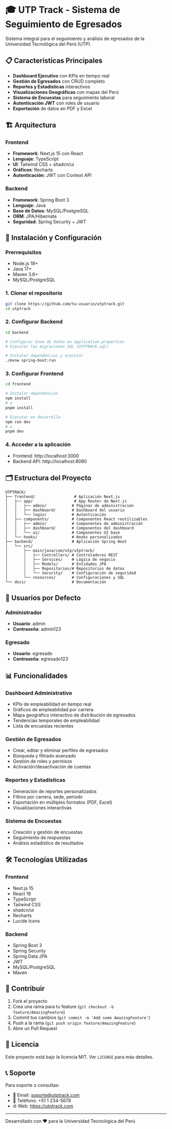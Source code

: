 # 🎓 UTP Track - Sistema de Seguimiento de Egresados

Sistema integral para el seguimiento y análisis de egresados de la Universidad Tecnológica del Perú (UTP).

## 📋 Características Principales

- **Dashboard Ejecutivo** con KPIs en tiempo real
- **Gestión de Egresados** con CRUD completo
- **Reportes y Estadísticas** interactivos
- **Visualizaciones Geográficas** con mapas del Perú
- **Sistema de Encuestas** para seguimiento laboral
- **Autenticación JWT** con roles de usuario
- **Exportación** de datos en PDF y Excel

## 🏗️ Arquitectura

### Frontend
- **Framework**: Next.js 15 con React
- **Lenguaje**: TypeScript
- **UI**: Tailwind CSS + shadcn/ui
- **Gráficos**: Recharts
- **Autenticación**: JWT con Context API

### Backend
- **Framework**: Spring Boot 3
- **Lenguaje**: Java
- **Base de Datos**: MySQL/PostgreSQL
- **ORM**: JPA/Hibernate
- **Seguridad**: Spring Security + JWT

## 🚀 Instalación y Configuración

### Prerrequisitos
- Node.js 18+ 
- Java 17+
- Maven 3.6+
- MySQL/PostgreSQL

### 1. Clonar el repositorio
```bash
git clone https://github.com/tu-usuario/utptrack.git
cd utptrack
```

### 2. Configurar Backend
```bash
cd backend

# Configurar base de datos en application.properties
# Ejecutar las migraciones SQL (UTPTRACK.sql)

# Instalar dependencias y ejecutar
./mvnw spring-boot:run
```

### 3. Configurar Frontend
```bash
cd frontend

# Instalar dependencias
npm install
# o
pnpm install

# Ejecutar en desarrollo
npm run dev
# o 
pnpm dev
```

### 4. Acceder a la aplicación
- Frontend: http://localhost:3000
- Backend API: http://localhost:8080

## 🗂️ Estructura del Proyecto

```
UTPTRACK/
├── frontend/                 # Aplicación Next.js
│   ├── app/                  # App Router de Next.js
│   │   ├── admin/           # Páginas de administración
│   │   ├── dashboard/       # Dashboard del usuario
│   │   └── login/           # Autenticación
│   ├── components/          # Componentes React reutilizables
│   │   ├── admin/           # Componentes de administración
│   │   ├── dashboard/       # Componentes del dashboard
│   │   └── ui/              # Componentes UI base
│   └── hooks/               # Hooks personalizados
├── backend/                 # Aplicación Spring Boot
│   └── src/
│       ├── main/java/com/utp/utptrack/
│       │   ├── Controllers/ # Controladores REST
│       │   ├── Services/    # Lógica de negocio
│       │   ├── Models/      # Entidades JPA
│       │   ├── Repositories/# Repositorios de datos
│       │   └── Security/    # Configuración de seguridad
│       └── resources/       # Configuraciones y SQL
└── docs/                    # Documentación
```

## 🔐 Usuarios por Defecto

### Administrador
- **Usuario**: admin
- **Contraseña**: admin123

### Egresado
- **Usuario**: egresado
- **Contraseña**: egresado123

## 📊 Funcionalidades

### Dashboard Administrativo
- KPIs de empleabilidad en tiempo real
- Gráficos de empleabilidad por carrera
- Mapa geográfico interactivo de distribución de egresados
- Tendencias temporales de empleabilidad
- Lista de encuestas recientes

### Gestión de Egresados
- Crear, editar y eliminar perfiles de egresados
- Búsqueda y filtrado avanzado
- Gestión de roles y permisos
- Activación/desactivación de cuentas

### Reportes y Estadísticas
- Generación de reportes personalizados
- Filtros por carrera, sede, período
- Exportación en múltiples formatos (PDF, Excel)
- Visualizaciones interactivas

### Sistema de Encuestas
- Creación y gestión de encuestas
- Seguimiento de respuestas
- Análisis estadístico de resultados

## 🛠️ Tecnologías Utilizadas

### Frontend
- Next.js 15
- React 18
- TypeScript
- Tailwind CSS
- shadcn/ui
- Recharts
- Lucide Icons

### Backend
- Spring Boot 3
- Spring Security
- Spring Data JPA
- JWT
- MySQL/PostgreSQL
- Maven

## 🤝 Contribuir

1. Fork el proyecto
2. Crea una rama para tu feature (`git checkout -b feature/AmazingFeature`)
3. Commit tus cambios (`git commit -m 'Add some AmazingFeature'`)
4. Push a la rama (`git push origin feature/AmazingFeature`)
5. Abre un Pull Request

## 📝 Licencia

Este proyecto está bajo la licencia MIT. Ver `LICENSE` para más detalles.

## 📞 Soporte

Para soporte o consultas:
- 📧 Email: soporte@utptrack.com
- 📱 Teléfono: +51 1 234-5678
- 🌐 Web: https://utptrack.com

---

Desarrollado con ❤️ para la Universidad Tecnológica del Perú

